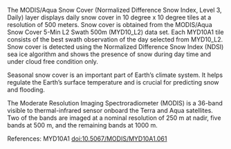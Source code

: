 The MODIS/Aqua Snow Cover (Normalized Difference Snow Index, Level 3, Daily) layer displays daily snow cover in 10 degree x 10 degree tiles at a resolution of 500 meters. Snow cover is obtained from the MODIS/Aqua Snow Cover 5-Min L2 Swath 500m (MYD10_L2) data set. Each MYD10A1 tile consists of the best swath observation of the day selected from MYD10_L2. Snow cover is detected using the Normalized Difference Snow Index (NDSI) sea ice algorithm and shows the presence of snow during day time and under cloud free condition only.

Seasonal snow cover is an important part of Earth’s climate system. It helps regulate the Earth’s surface temperature and is crucial for predicting snow and flooding.

The Moderate Resolution Imaging Spectroradiometer (MODIS) is a 36-band visible to thermal-infrared sensor onboard the Terra and Aqua satellites. Two of the bands are imaged at a nominal resolution of 250 m at nadir, five bands at 500 m, and the remaining bands at 1000 m.

References: MYD10A1 [doi:10.5067/MODIS/MYD10A1.061](https://doi.org/10.5067/MODIS/MYD10A1.061)
